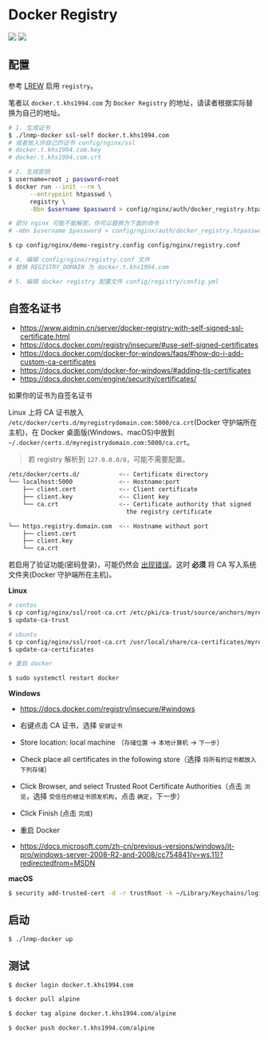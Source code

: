 # Docker Registry

[![](https://img.shields.io/badge/AD-%E8%85%BE%E8%AE%AF%E4%BA%91%E5%AE%B9%E5%99%A8%E6%9C%8D%E5%8A%A1-blue.svg)](https://cloud.tencent.com/act/cps/redirect?redirect=10058&cps_key=3a5255852d5db99dcd5da4c72f05df61) [![](https://img.shields.io/badge/Support-%E8%85%BE%E8%AE%AF%E4%BA%91%E8%87%AA%E5%AA%92%E4%BD%93-brightgreen.svg)](https://cloud.tencent.com/developer/support-plan?invite_code=13vokmlse8afh)

## 配置

参考 [LREW](lrew.md) 启用 `registry`。

笔者以 `docker.t.khs1994.com` 为 `Docker Registry` 的地址，请读者根据实际替换为自己的地址。

```bash
# 1. 生成证书
$ ./lnmp-docker ssl-self docker.t.khs1994.com
# 或者放入你自己的证书 config/nginx/ssl
# docker.t.khs1994.com.key
# docker.t.khs1994.com.crt

# 2. 生成密钥
$ username=root ; password=root
$ docker run --init --rm \
      --entrypoint htpasswd \
      registry \
      -Bbn $username $password > config/nginx/auth/docker_registry.htpasswd

# 部分 nginx 可能不能解密，你可以替换为下面的命令
# -mbn $username $password > config/nginx/auth/docker_registry.htpasswd

$ cp config/nginx/demo-registry.config config/nginx/registry.conf

# 4. 编辑 config/nginx/registry.conf 文件
# 替换 REGISTRY_DOMAIN 为 docker.t.khs1994.com

# 5. 编辑 docker registry 配置文件 config/registry/config.yml
```

## 自签名证书

* https://www.aidmin.cn/server/docker-registry-with-self-signed-ssl-certificate.html
* https://docs.docker.com/registry/insecure/#use-self-signed-certificates
* https://docs.docker.com/docker-for-windows/faqs/#how-do-i-add-custom-ca-certificates
* https://docs.docker.com/docker-for-windows/#adding-tls-certificates
* https://docs.docker.com/engine/security/certificates/

如果你的证书为自签名证书

Linux 上将 CA 证书放入 `/etc/docker/certs.d/myregistrydomain.com:5000/ca.crt`(Docker 守护端所在主机)，在 Docker 桌面版(Windows、macOS)中放到 `~/.docker/certs.d/myregistrydomain.com:5000/ca.crt`。

> 若 registry 解析到 `127.0.0.0/8`，可能不需要配置。

```bash
/etc/docker/certs.d/           <-- Certificate directory
└── localhost:5000             <-- Hostname:port
    ├── client.cert            <-- Client certificate
    ├── client.key             <-- Client key
    └── ca.crt                 <-- Certificate authority that signed
                                 the registry certificate

└── https.registry.domain.com  <-- Hostname without port
    ├── client.cert
    ├── client.key
    └── ca.crt
```

若启用了验证功能(密码登录)，可能仍然会 [出现错误](https://docs.docker.com/registry/insecure/#troubleshoot-insecure-registry)。这时 **必须** 将 CA 写入系统文件夹(Docker 守护端所在主机)。

**Linux**

```bash
# centos
$ cp config/nginx/ssl/root-ca.crt /etc/pki/ca-trust/source/anchors/myregistrydomain.com.crt
$ update-ca-trust

# ubuntu
$ cp config/nginx/ssl/root-ca.crt /usr/local/share/ca-certificates/myregistrydomain.com.crt
$ update-ca-certificates

# 重启 docker

$ sudo systemctl restart docker
```

**Windows**

* https://docs.docker.com/registry/insecure/#windows

* 右键点击 CA 证书，选择 `安装证书`
* Store location: local machine （`存储位置` -> `本地计算机` -> `下一步`）
* Check place all certificates in the following store（选择 `将所有的证书都放入下列存储`）
* Click Browser, and select Trusted Root Certificate Authorities（点击 `浏览`，选择 `受信任的根证书颁发机构`，点击 `确定`，下一步）
* Click Finish (点击 `完成`)
* 重启 Docker

* https://docs.microsoft.com/zh-cn/previous-versions/windows/it-pro/windows-server-2008-R2-and-2008/cc754841(v=ws.11)?redirectedfrom=MSDN

**macOS**

```bash
$ security add-trusted-cert -d -r trustRoot -k ~/Library/Keychains/login.keychain ca.crt
```

## 启动

```bash
$ ./lnmp-docker up
```

## 测试

```bash
$ docker login docker.t.khs1994.com

$ docker pull alpine

$ docker tag alpine docker.t.khs1994.com/alpine

$ docker push docker.t.khs1994.com/alpine
```
